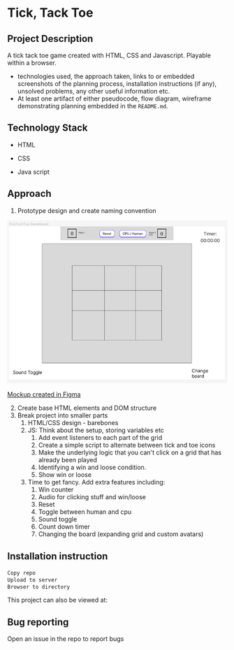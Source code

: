 # Tick, Tack Toe

## Project Description

A tick tack toe game created with HTML, CSS and Javascript. Playable within a browser.

- technologies used, the approach taken, links to or embedded screenshots of the planning process, installation instructions (if any), unsolved problems, any other useful information etc.
- At least one artifact of either pseudocode, flow diagram, wireframe demonstrating planning embedded in the `README.md`.

## Technology Stack

* HTML

* CSS

* Java script

## Approach

1. Prototype design and create naming convention

![](https://github.com/Jeffrey-Fazal/tick-tack-toe/blob/main/mockup.png?raw=true)

[Mockup created in Figma](https://www.figma.com/file/0onvWAuTENYgJZhLgbPtsp/Tick-Tack-Toe?node-id=0%3A3&t=bXsmKQJEjtWe2mFX-3)

2. Create base HTML elements and DOM structure
3. Break project into smaller parts
   1. HTML/CSS design - barebones
   2. JS: Think about the setup, storing variables etc
      1. Add event listeners to each part of the grid
      2. Create a  simple script to alternate between tick and toe icons
      3. Make the underlying logic that you can't click on a grid that has already been played
      4. Identifying a win and loose condition.
      5. Show win or loose
   3. Time to get fancy. Add extra features including: 
      1. Win counter
      2. Audio for clicking stuff and win/loose
      3. Reset
      4. Toggle between human and cpu
      5. Sound toggle
      6. Count down timer
      7. Changing the board (expanding grid and custom avatars)

## Installation instruction

```
Copy repo
Upload to server
Browser to directory 
```

This project can also be viewed at: 

## Bug reporting

Open an issue in the repo to report bugs
